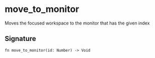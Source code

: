 # move_to_monitor

Moves the focused workspace to the monitor that has the given index
## Signature

```nogscript
fn move_to_monitor(id: Number) -> Void
```

